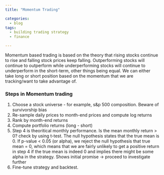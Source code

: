 ```yaml
---
title: "Momentum Trading"

categories:
  - blog
tags:
  - building trading strategy
  - finance

---
```



Momentum based trading is based on the theory that rising stocks continue to rise and falling stock prices keep falling. Outperforming stocks will continue to outperform while underperforming stocks will continue to underperform in the short-term, other things being equal.
We can either take long or short position based on the momentum that we are tracking/want to take advantage of.

### Steps in Momentum trading

1. Choose a stock universe - for example, s&p 500 composition. Beware of survivorship bias
2. Re-sample daily prices to month-end prices and compute log returns
3. Rank by month-end returns
4. Compute portfolio returns (long - short)
5. Step 4 is theoritical monthly performance. Is the mean monthly return > 0? check by using t-test. The null hypothesis states that the true mean is 0. If p-value < 0.05 (or alpha), we reject the null hypothesis that true mean = 0, which means that we are fairly unlikely to get a positive return in step 4 if the true mean is indeed 0 and implies there might be some alpha in the strategy. Shows initial promise -> proceed to investigate further 
6. Fine-tune strategy and backtest.


